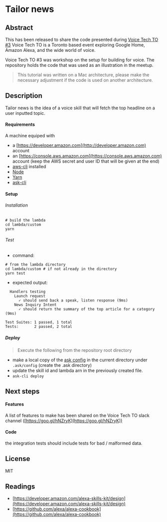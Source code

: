 # Tailor news

## Abstract

This has been released to share the code presented during [Voice Tech TO #3](https://www.meetup.com/voice-tech-to/events/247849388/)
Voice Tech TO is a Toronto based event exploring Google Home, Amazon Alexa, and the wide world of voice.

Voice Tech TO #3 was workshop on the setup for building for voice.
The repository holds the code that was used as an illustration in the meetup.

> This tutorial was written on a Mac architecture, please make the necessary adjustment if the code is used on another architecture.

## Description

Tailor news is the idea of a voice skill that will fetch the top headline on a user inputted topic.

#### Requirements

A machine equiped with
* a [https://developer.amazon.com](http://developer.amazon.com) account
* an [https://console.aws.amazon.com](https://console.aws.amazon.com) account (keep the AWS secret and user ID that will be given at the end)
* [aws-cli](https://aws.amazon.com/cli/) installed
* [Node](https://docs.npmjs.com/getting-started/installing-node)
* [Yarn](https://yarnpkg.com/lang/en/docs/install/)
* [ask-cli](https://developer.amazon.com/docs/smapi/quick-start-alexa-skills-kit-command-line-interface.html)

#### Setup

###### Installation

```
# build the lambda
cd lambda/custom
yarn
```

###### Test

* command:
```
# from the lambda directory
cd lambda/custom # if not already in the directory
yarn test
```
* expected output:
```
  Handlers testing
    Launch request
      ✓ should send back a speak, listen response (9ms)
    News Inquiry Intent
      ✓ should return the summary of the top article for a category (9ms)

Test Suites: 1 passed, 1 total
Tests:       2 passed, 2 total
```

##### Deploy

> Execute the following from the repository root directory

* make a local copy of the [ask config](./docs/data/ask-config-example.json) in the current directory under `.ask/config` (create the .ask directory)
* update the skill id and lambda arn in the previously created file.
* `ask-cli deploy`

## Next steps

#### Features

A list of features to make has been shared on the Voice Tech TO slack channel ([https://goo.gl/hNZryK](https://goo.gl/hNZryK))

#### Code

the integration tests should include tests for bad / malformed data.

## License

MIT

## Readings

* [https://developer.amazon.com/alexa-skills-kit/design](https://developer.amazon.com/alexa-skills-kit/design)
* [https://github.com/alexa/alexa-cookbook](https://github.com/alexa/alexa-cookbook)
